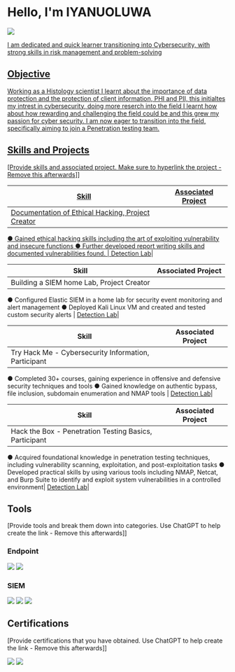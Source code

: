 # Hello, I'm IYANUOLUWA
<a href="www.linkedin.com/in/iyanuoluwa-o"><img src="https://img.shields.io/badge/-LinkedIn-0072b1?&style=for-the-badge&logo=linkedin&logoColor=white" />

I am dedicated and quick learner transitioning into Cybersecurity, with strong skills in risk management and problem-solving


## Objective
Working as a Histology scientist I learnt about the importance of data protection and the protection of client information, PHI and PII, this initialtes my intrest in cybersecurity, doing more reserch into the field I learnt how about how rewarding and challenging the field could be and this grew my passion for cyber security. I am now eager to transition into the field, specifically aiming to join a Penetration testing team.
## Skills and Projects
[Provide skills and associated project. Make sure to hyperlink the project - Remove this afterwards]]

| Skill                                         | Associated Project         |
|-----------------------------------------------|----------------------------|
| Documentation of Ethical Hacking, Project Creator
● Gained ethical hacking skills including the art of exploiting vulnerability and insecure functions
● Further developed report writing skills and documented vulnerabilities found.  | <a href="https://google.com">Detection Lab</a>|

| Skill                                         | Associated Project         |
|-----------------------------------------------|----------------------------|
| Building a SIEM home Lab, Project Creator
● Configured Elastic SIEM in a home lab for security event monitoring and alert management
● Deployed Kali Linux VM and created and tested custom security alerts | <a href="https://google.com">Detection Lab</a>|

| Skill                                         | Associated Project         |
|-----------------------------------------------|----------------------------|
| Try Hack Me - Cybersecurity Information, Participant
● Completed 30+ courses, gaining experience in offensive and defensive security techniques and tools
● Gained knowledge on authentic bypass, file inclusion, subdomain enumeration and NMAP tools | <a href="https://tryhackme.com/api/v2/badges/public-profile?userPublicId=3399514">Detection Lab</a>|

| Skill                                         | Associated Project         |
|-----------------------------------------------|----------------------------|
| Hack the Box - Penetration Testing Basics, Participant
● Acquired foundational knowledge in penetration testing techniques, including vulnerability
scanning, exploitation, and post-exploitation tasks
● Developed practical skills by using various tools including NMAP, Netcat, and Burp Suite to
identify and exploit system vulnerabilities in a controlled environment| <a href="https://app.hackthebox.com/starting-point">Detection Lab</a>|


## Tools
[Provide tools and break them down into categories. Use ChatGPT to help create the link - Remove this afterwards]]


### Endpoint
<div>
    <img src="https://img.shields.io/badge/-Microsoft_Defender_for_Endpoint-00A4EF?&style=for-the-badge&logo=Microsoft&logoColor=white" />
    <img src="https://img.shields.io/badge/-Velociraptor-4B275F?&style=for-the-badge&logo=Velociraptor&logoColor=white" />
</div>

### SIEM
<div>
    <img src="https://img.shields.io/badge/-Microsoft_Sentinel-0078D4?&style=for-the-badge&logo=Microsoft&logoColor=white" />
    <img src="https://img.shields.io/badge/-Splunk-000000?&style=for-the-badge&logo=Splunk&logoColor=white" />
    <img src="https://img.shields.io/badge/-Elastic-005571?&style=for-the-badge&logo=Elastic&logoColor=white" />
</div>

## Certifications
[Provide certifications that you have obtained. Use ChatGPT to help create the link - Remove this afterwards]]
<div>
<img src="https://img.shields.io/badge/-Security%2B-FF0000?&style=for-the-badge&logo=CompTIA&logoColor=white" />
<img src="https://img.shields.io/badge/-A%2B-4D4D4D?&style=for-the-badge&logo=CompTIA&logoColor=white" />

